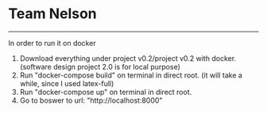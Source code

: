 # Team Nelson

-----------------------------------------
In order to run it on docker
1. Download everything under project v0.2/project v0.2 with docker. (software design project 2.0 is for local purpose)
2. Run "docker-compose build" on terminal in direct root. (it will take a while, since I used latex-full)
3. Run "docker-compose up" on terminal in direct root.
4. Go to boswer to url: "http://localhost:8000"
